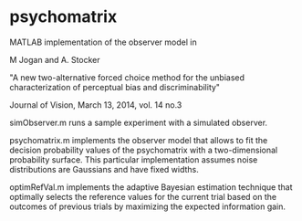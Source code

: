 psychomatrix
============
MATLAB implementation of the observer model in 

M Jogan and A. Stocker 

"A new two-alternative forced choice method for the unbiased 
characterization of perceptual bias and discriminability"

Journal of Vision, March 13, 2014, vol. 14 no.3

simObserver.m runs a sample experiment with a simulated observer. 

psychomatrix.m implements the observer model that allows to fit the decision probability values of the psychomatrix with a two-dimensional probability surface. This particular implementation assumes noise distributions are
Gaussians and have fixed widths.

optimRefVal.m implements the adaptive Bayesian estimation technique that optimally selects the reference values for the current trial based on the outcomes of previous trials by maximizing the expected information gain.
